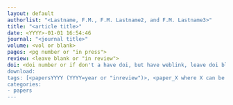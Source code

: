 ```yaml
---
layout: default
authorlist: "<Lastname, F.M., F.M. Lastname2, and F.M. Lastname3>"
title: "<article title>"
date: <YYYY>-01-01 16:54:46
journal: "<journal title>"
volume: <vol or blank>
pages: <pg number or "in press">
review: <leave blank or "in review"> 
doi: <doi number or if don't a have doi, but have weblink, leave doi blank and add weblink to "download:" below; otherwise leave "download" blank, doi will link to paper through http://dx.doi.org/>
download:
tags: [<papersYYYY (YYYY=year or "inreview")>, <paper_X where X can be models (X=ICAR,SHARP,GMET,MPRflex,SUMMA,mizuRoute) or projects (X=OCONUS,storylines,overview,hydromodel,streamforecast,downscale,met,streamroute,params) or datasets (X=CAMELS_attributes, CAMELS_timeseries, 100ensemble, BCSD), currently those are the only model- or project-related tags available.  If you use the tag, the paper will be listed as a publication on that project or model page. The list can grow if new projects are added. You can have multiple paper_X tags>]
categories:
- papers
---
```


